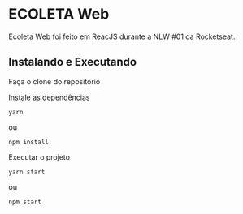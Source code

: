 # ECOLETA Web

Ecoleta Web foi feito em ReacJS durante a NLW #01 da Rocketseat.


## Instalando e Executando

Faça o clone do repositório

Instale as dependências

```
yarn
```
ou
```
npm install
```

Executar o projeto

```
yarn start
```
ou
```
npm start
```
